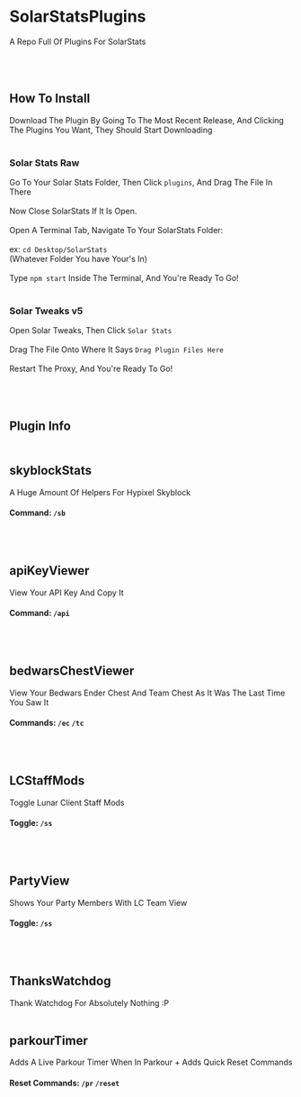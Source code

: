# SolarStatsPlugins
A Repo Full Of Plugins For SolarStats
<br /><br /><br /><br />
## How To Install
Download The Plugin By Going To The Most Recent Release, And Clicking The Plugins You Want, They Should Start Downloading
<br /><br />
### Solar Stats Raw
Go To Your Solar Stats Folder, Then Click `plugins`, And Drag The File In There
<br /><br />
Now Close SolarStats If It Is Open.
<br /><br />
Open A Terminal Tab, Navigate To Your SolarStats Folder:
<br /><br />
ex: `cd Desktop/SolarStats`<br />
(Whatever Folder You have Your's In)
<br /><br />
Type `npm start` Inside The Terminal, And You're Ready To Go!
<br /><br />
### Solar Tweaks v5
Open Solar Tweaks, Then Click `Solar Stats`
<br /><br />
Drag The File Onto Where It Says `Drag Plugin Files Here`
<br /><br />
Restart The Proxy, And You're Ready To Go!
<br /><br /><br /><br />
## Plugin Info<br /><br />
## skyblockStats
A Huge Amount Of Helpers For Hypixel Skyblock
#### Command: `/sb`
<br /><br />
## apiKeyViewer
View Your API Key And Copy It
#### Command: `/api`
<br /><br />
## bedwarsChestViewer
View Your Bedwars Ender Chest And Team Chest As It Was The Last Time You Saw It
#### Commands: `/ec` `/tc`
<br /><br />
## LCStaffMods
Toggle Lunar Client Staff Mods
#### Toggle: `/ss`
<br /><br />
## PartyView
Shows Your Party Members With LC Team View
#### Toggle: `/ss`
<br /><br />
## ThanksWatchdog
Thank Watchdog For Absolutely Nothing :P
<br /><br />
## parkourTimer
Adds A Live Parkour Timer When In Parkour + Adds Quick Reset Commands
#### Reset Commands: `/pr` `/reset`